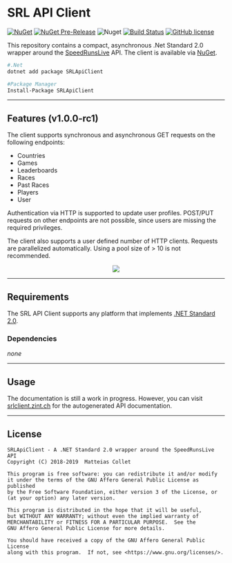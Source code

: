 ﻿# SRL API Client

[![NuGet](https://img.shields.io/nuget/v/SRLApiClient.svg)](https://www.nuget.org/packages/SRLApiClient) [![NuGet Pre-Release](https://img.shields.io/nuget/vpre/SRLApiClient.svg?label=nuget%20pre-release)](https://www.nuget.org/packages/SRLApiClient) ![Nuget](https://img.shields.io/nuget/dt/SRLApiClient.svg) [![Build Status](https://dev.azure.com/collet0724/BitPatty/_apis/build/status/BitPatty.SRLApiClient?branchName=master)](https://dev.azure.com/collet0724/BitPatty/_build/latest?definitionId=2&branchName=master) [![GitHub license](https://img.shields.io/badge/license-AGPLv3-blue.svg)](https://raw.githubusercontent.com/BitPatty/SRLApiClient/master/LICENSE)

This repository contains a compact, asynchronous .Net Standard 2.0 wrapper around the [SpeedRunsLive](http://speedrunslive.com) API. The client is available via [NuGet](https://www.nuget.org/packages/SRLApiClient).

```bash
#.Net
dotnet add package SRLApiClient

#Package Manager
Install-Package SRLApiClient
```

---

## Features (v1.0.0-rc1)

The client supports synchronous and asynchronous GET requests on the following endpoints:
- Countries
- Games
- Leaderboards
- Races
- Past Races
- Players
- User

Authentication via HTTP is supported to update user profiles. POST/PUT requests on other endpoints are not possible, since users are missing the required privileges.

The client also supports a user defined number of HTTP clients. Requests are parallelized automatically. Using a pool size of > 10 is not recommended.

<p align="center">
  <img src="https://i.imgur.com/PwlkNML.png" />
</p>

---

## Requirements

The SRL API Client supports any platform that implements [.NET Standard 2.0](https://docs.microsoft.com/en-us/dotnet/standard/net-standard#net-implementation-support).

### Dependencies

_none_

---

## Usage

The documentation is still a work in progress. However, you can visit [srlclient.zint.ch](https://srlclient.zint.ch) for the autogenerated API documentation.

---

## License

```
SRLApiClient - A .NET Standard 2.0 wrapper around the SpeedRunsLive API
Copyright (C) 2018-2019  Matteias Collet

This program is free software: you can redistribute it and/or modify
it under the terms of the GNU Affero General Public License as published
by the Free Software Foundation, either version 3 of the License, or
(at your option) any later version.

This program is distributed in the hope that it will be useful,
but WITHOUT ANY WARRANTY; without even the implied warranty of
MERCHANTABILITY or FITNESS FOR A PARTICULAR PURPOSE.  See the
GNU Affero General Public License for more details.

You should have received a copy of the GNU Affero General Public License
along with this program.  If not, see <https://www.gnu.org/licenses/>.
```
